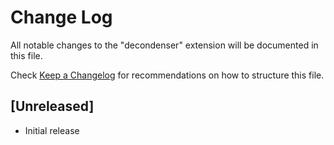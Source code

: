 # Change Log

All notable changes to the "decondenser" extension will be documented in this file.

Check [Keep a Changelog](http://keepachangelog.com/) for recommendations on how to structure this file.

## [Unreleased]

- Initial release

